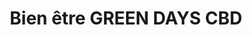 ---
title: "Bien être GREEN DAYS CBD"
url: /montaigu-vendee/bien-etre-green-days-cbd/
shop: décoration intérieure
---
